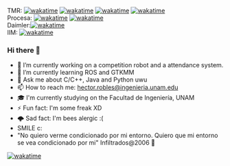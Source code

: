TMR: [![wakatime](https://wakatime.com/badge/user/d1ba7a4d-46ef-44e2-b690-b0f9a744bcc7/project/018bf7bd-7efd-4fc0-897a-61dd82d4afb0.svg)](https://wakatime.com/badge/user/d1ba7a4d-46ef-44e2-b690-b0f9a744bcc7/project/018bf7bd-7efd-4fc0-897a-61dd82d4afb0) [![wakatime](https://wakatime.com/badge/user/d1ba7a4d-46ef-44e2-b690-b0f9a744bcc7/project/a3c94e8d-31ed-4410-941f-117db7cdcb11.svg)](https://wakatime.com/badge/user/d1ba7a4d-46ef-44e2-b690-b0f9a744bcc7/project/a3c94e8d-31ed-4410-941f-117db7cdcb11) [![wakatime](https://wakatime.com/badge/user/d1ba7a4d-46ef-44e2-b690-b0f9a744bcc7/project/a74132e0-c0c2-4ea7-81d0-21f509fbf73f.svg)](https://wakatime.com/badge/user/d1ba7a4d-46ef-44e2-b690-b0f9a744bcc7/project/a74132e0-c0c2-4ea7-81d0-21f509fbf73f) [![wakatime](https://wakatime.com/badge/user/d1ba7a4d-46ef-44e2-b690-b0f9a744bcc7/project/c9cdaa12-63d4-488b-b679-9d529c04ba20.svg)](https://wakatime.com/badge/user/d1ba7a4d-46ef-44e2-b690-b0f9a744bcc7/project/c9cdaa12-63d4-488b-b679-9d529c04ba20) <br/>
Procesa: [![wakatime](https://wakatime.com/badge/user/d1ba7a4d-46ef-44e2-b690-b0f9a744bcc7/project/018bf7bd-7efd-4fc0-897a-61dd82d4afb0.svg)](https://wakatime.com/badge/user/d1ba7a4d-46ef-44e2-b690-b0f9a744bcc7/project/018bf7bd-7efd-4fc0-897a-61dd82d4afb0) [![wakatime](https://wakatime.com/badge/user/d1ba7a4d-46ef-44e2-b690-b0f9a744bcc7/project/018b62e9-f21e-45b0-b367-5e066ec573f6.svg)](https://wakatime.com/badge/user/d1ba7a4d-46ef-44e2-b690-b0f9a744bcc7/project/018b62e9-f21e-45b0-b367-5e066ec573f6)<br/>
Daimler:[![wakatime](https://wakatime.com/badge/user/d1ba7a4d-46ef-44e2-b690-b0f9a744bcc7/project/bae59621-a6e1-440e-9ab0-9dab798d1278.svg)](https://wakatime.com/badge/user/d1ba7a4d-46ef-44e2-b690-b0f9a744bcc7/project/bae59621-a6e1-440e-9ab0-9dab798d1278) <br/>
IIM: [![wakatime](https://wakatime.com/badge/user/d1ba7a4d-46ef-44e2-b690-b0f9a744bcc7/project/6e9113d2-66ae-444f-b049-919ed4846fff.svg)](https://wakatime.com/badge/user/d1ba7a4d-46ef-44e2-b690-b0f9a744bcc7/project/6e9113d2-66ae-444f-b049-919ed4846fff)<br/>
### Hi there 👋
- 🔭 I’m currently working on a competition robot and a attendance system.
- 🌱 I’m currently learning ROS and GTKMM
- 💬 Ask me about C/C++, Java and Python uwu
- 📫 How to reach me: hector.robles@ingenieria.unam.edu
- 🎓 I'm currently studying on the Facultad de Ingeniería, UNAM
- ⚡ Fun fact: I'm some freak XD
- 🌩 Sad fact: I'm bees alergic :(
- SMILE c:
- "No quiero verme condicionado por mi entorno. Quiero que mi entorno se vea condicionado por mi" Infiltrados@2006 🤯

 [![wakatime](https://wakatime.com/share/@Hector290601/ca5def98-03f3-4cd6-a106-94d1c8c934eb)](https://wakatime.com/share/@Hector290601/ca5def98-03f3-4cd6-a106-94d1c8c934eb.svg)
<!--
**Hector290601/Hector290601** is a ✨ _special_ ✨ repository because its `README.md` (this file) appears on your GitHub profile.

Here are some ideas to get you started:

- 🔭 I’m currently working on ...
- 🌱 I’m currently learning ...
- 👯 I’m looking to collaborate on ...
- 🤔 I’m looking for help with ...
- 💬 Ask me about ...
- 📫 How to reach me: ...
- 😄 Pronouns: ...
- ⚡ Fun fact: ...
-->
